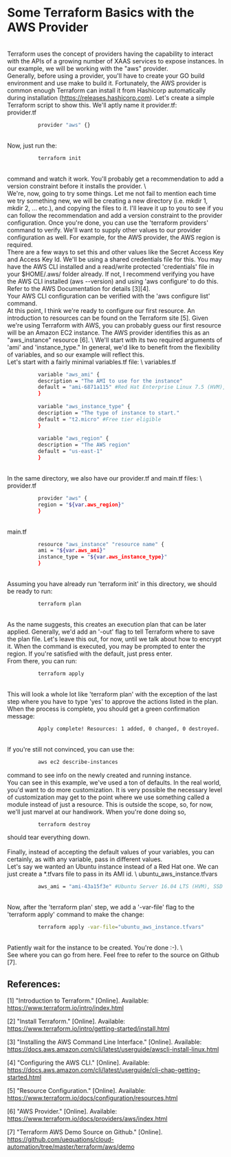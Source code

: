 # Some Terraform Basics with the AWS Provider
\
     Terraform uses the concept of providers having the capability to interact with the APIs of a growing number of XAAS services to expose instances.  In our example, we will be working with the "aws" provider. 
\
     Generally, before using a provider, you'll have to create your GO build environment and use make to build it.  Fortunately, the AWS provider is common enough Terraform can install it from Hashicorp automatically during installation (https://releases.hashicorp.com). Let's create a simple Terraform script to show this.  We'll aptly name it provider.tf: 
 \
          provider.tf
```sh
          provider "aws" {}
```
\
     Now, just run the:
```sh
          terraform init  
```
\
     command and watch it work.  You'll probably get a recommendation to add a version constraint before it installs the provider. 
\     
     We're, now, going to try some things.  Let me not fail to mention each time we try something new, we will be creating a new directory (i.e. mkdir 1, mkdir 2, ... etc.), and copying the files to it.  I'll leave it up to you to see if you can follow the recommendation and add a version constraint to the provider configuration.  Once you're done, you can use the 'terraform providers' command to verify.  We'll want to supply other values to our provider configuration as well.  For example, for the AWS provider, the AWS region is required. 
\
     There are a few ways to set this and other values like the Secret Access Key and Access Key Id.  We'll be using a shared credentials file for this.  You may have the AWS CLI installed and a read/write protected 'credentials' file in your $HOME/.aws/ folder already.  If not, I recommend verifying you have the AWS CLI installed (aws --version) and using 'aws configure' to do this.  Refer to the AWS Documentation for details [3][4].
\
     Your AWS CLI configuration can be verified with the 'aws configure list' command.
\
    At this point, I think we're ready to configure our first resource.  An introduction to resources can be found on the Terraform site [5].  Given we're using Terraform with AWS, you can probably guess our first resource will be an Amazon EC2 instance.  The AWS provider identifies this as an "aws_instance" resource [6]. 
\ 
    We'll start with its two required arguments of 'ami' and 'instance_type."  In general, we'd like to benefit from the flexibility of variables, and so our example will reflect this. 
\
     Let's start with a fairly minimal variables.tf file: 
\ 
          variables.tf
```sh
          variable "aws_ami" { 
          description = "The AMI to use for the instance" 
          default = "ami-6871a115" #Red Hat Enterprise Linux 7.5 (HVM), SSD Volume Type 
          } 
 
          variable "aws_instance_type" { 
          description = "The type of instance to start." 
          default = "t2.micro" #Free tier eligible 
          } 
 
          variable "aws_region" { 
          description = "The AWS region" 
          default = "us-east-1" 
          } 
 ```
 \
     In the same directory, we also have our provider.tf and main.tf files: 
\ 
          provider.tf
```sh
          provider "aws" { 
          region = "${var.aws_region}" 
          } 
```
\
          main.tf
```sh          
          resource "aws_instance" "resource name" { 
          ami = "${var.aws_ami}" 
          instance_type = "${var.aws_instance_type}" 
          } 
```
\
     Assuming you have already run 'terraform init' in this directory, we should be ready to run:
```sh
          terraform plan 
```
\
     As the name suggests, this creates an execution plan that can be later applied.  Generally, we'd add an '-out' flag to tell Terraform where to save the plan file.  Let's leave this out, for now, until we talk about how to encrypt it.  When the command is executed, you may be prompted to enter the region.  If you're satisfied with the default, just press enter. 
\
     From there, you can run:
```sh
          terraform apply
```
\
     This will look a whole lot like 'terraform plan' with the exception of the last step where you have to type 'yes' to approve the actions listed in the plan.  When the process is complete, you should get a green confirmation message: 
```sh
          Apply complete! Resources: 1 added, 0 changed, 0 destroyed. 
```
\
     If you're still not convinced, you can use the: 
```sh  
          aws ec2 describe-instances 
```
command to see info on the newly created and running instance. 
\
     You can see in this example, we've used a ton of defaults.  In the real world, you'd want to do more customization.  It is very possible the necessary level of customization may get to the point where we use something called a module instead of just a resource.  This is outside the scope, so, for now, we'll just marvel at our handiwork.  When you're done doing so,  
```sh
          terraform destroy 
```
should tear everything down.  
\
     Finally, instead of accepting the default values of your variables, you can certainly, as with any variable, pass in different values. 
\
     Let's say we wanted an Ubuntu instance instead of a Red Hat one.  We can just create a *.tfvars file to pass in its AMI id. 
\ 
          ubuntu_aws_instance.tfvars
```sh
          aws_ami = "ami-43a15f3e" #Ubuntu Server 16.04 LTS (HVM), SSD Volume Type
```
\
     Now, after the 'terraform plan' step, we add a '-var-file' flag to the 'terraform apply' command to make the change: 
```sh 
          terraform apply -var-file="ubuntu_aws_instance.tfvars"
```
\
     Patiently wait for the instance to be created.  You're done :-). 
\   
     See where you can go from here.  Feel free to refer to the source on Github [7].

## References: 

[1]  "Introduction to Terraform." [Online].  Available: https://www.terraform.io/intro/index.html

[2]  "Install Terraform." [Online].  Available: https://www.terraform.io/intro/getting-started/install.html

[3]  "Installing the AWS Command Line Interface." [Online]. Available: https://docs.aws.amazon.com/cli/latest/userguide/awscli-install-linux.html 

[4]  "Configuring the AWS CLI." [Online]. Available: https://docs.aws.amazon.com/cli/latest/userguide/cli-chap-getting-started.html 

[5]  "Resource Configuration." [Online]. Available: https://www.terraform.io/docs/configuration/resources.html 

[6]  "AWS Provider." [Online].  Available: https://www.terraform.io/docs/providers/aws/index.html 

[7]  "Terraform AWS Demo Source on Github." [Online].  https://github.com/uequations/cloud-automation/tree/master/terraform/aws/demo
